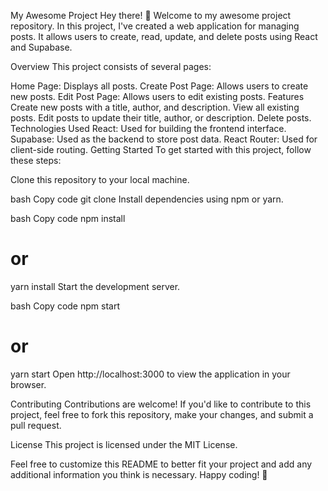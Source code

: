 My Awesome Project
Hey there! 👋 Welcome to my awesome project repository. In this project, I've created a web application for managing posts. It allows users to create, read, update, and delete posts using React and Supabase.

Overview
This project consists of several pages:

Home Page: Displays all posts.
Create Post Page: Allows users to create new posts.
Edit Post Page: Allows users to edit existing posts.
Features
Create new posts with a title, author, and description.
View all existing posts.
Edit posts to update their title, author, or description.
Delete posts.
Technologies Used
React: Used for building the frontend interface.
Supabase: Used as the backend to store post data.
React Router: Used for client-side routing.
Getting Started
To get started with this project, follow these steps:

Clone this repository to your local machine.

bash
Copy code
git clone <repository-url>
Install dependencies using npm or yarn.

bash
Copy code
npm install
# or
yarn install
Start the development server.

bash
Copy code
npm start
# or
yarn start
Open http://localhost:3000 to view the application in your browser.

Contributing
Contributions are welcome! If you'd like to contribute to this project, feel free to fork this repository, make your changes, and submit a pull request.

License
This project is licensed under the MIT License.

Feel free to customize this README to better fit your project and add any additional information you think is necessary. Happy coding! 🚀